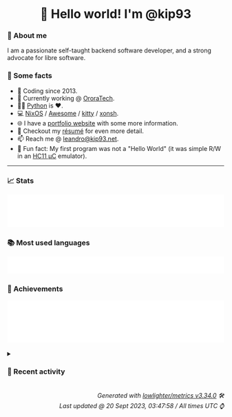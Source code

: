 <!-- README template, populated using this action:
     https://github.com/kip93/kip93/blob/main/.github/workflows/readme.yml. -->

<h1 align="center">👋 Hello world! I'm @kip93</h1> <!-- LOGIN => username -->

### 👤 About me

I am a passionate self-taught backend software developer, and a strong advocate for libre software.


### 💬 Some facts

* 📅 Coding since 2013.
* 💼 Currently working @ [OroraTech](https://ororatech.com/).
* 👨‍💻 [Python](https://github.com/search?q=user%3Akip93&l=python) is ❤️. <!-- LOGIN => username -->
* 💻 [NixOS](https://github.com/NixOS/) /
     [Awesome](https://github.com/awesomeWM/) /
     [kitty](https://github.com/kovidgoyal/kitty/) /
     [xonsh](https://github.com/xonsh/).
* 🌐 I have a [portfolio website](https://kip93.net/) with some more information.
* 📝 Checkout my [résumé](https://kip93.net/resume/) for even more detail.
* 📫 Reach me @ [leandro@kip93.net](mailto:leandro@kip93.net).
* 🎲 Fun fact: My first program was not a "Hello World" (it was simple R/W in an [HC11 µC](https://en.wikipedia.org/wiki/68HC11) emulator).


-----------------------------------------------------------------------------------------------------------------------


### 📈 Stats

![](./stats.svg)


### 📚 Most used languages <!-- by percentage, in decreasing order -->

![](./languages.svg)


### 🏅 Achievements

![](./achievements.svg)


<details> <!-- Last activity -->
<!-- Almost verbatim copy of https://github.com/lowlighter/metrics/blob/latest/source/templates/markdown/partials/activity.ejs, but restructured to be foldable. -->
<summary><h3>📰 Recent activity</h3></summary>

* ➡️ Pushed 16 commits in [OroraTech/nixpkgs](https://github.com/OroraTech/nixpkgs) on branch `master`
  * [#fa6cdce](https://github.com/OroraTech/nixpkgs/commit/fa6cdce) Merge pull request #256091 from erikarvstedt/bitcoin-shell-completions

bitcoin: add shell completions
  * [#85fd874](https://github.com/OroraTech/nixpkgs/commit/85fd874) compcert: add aarch64 support
  * [#bd17fe3](https://github.com/OroraTech/nixpkgs/commit/bd17fe3) Merge pull request #256060 from r-ryantm/auto-update/python310Packages.metakernel

python310Packages.metakernel: 0.30.0 -&gt; 0.30.1
  * [#d963228](https://github.com/OroraTech/nixpkgs/commit/d963228) Merge pull request #256078 from r-ryantm/auto-update/python310Packages.nocaselist

python310Packages.nocaselist: 1.1.1 -&gt; 2.0.0
  * [#a5a087a](https://github.com/OroraTech/nixpkgs/commit/a5a087a) Merge pull request #255154 from SuperSandro2000/betterbird

betterbird: 102.15.0-bb40 -&gt; 102.15.1-bb41
  * [#5dacf3a](https://github.com/OroraTech/nixpkgs/commit/5dacf3a) bitcoin: add shell completions
  * [#a49246a](https://github.com/OroraTech/nixpkgs/commit/a49246a) gitlab: 16.3.3 -&gt; 16.3.4
  * [#2339c12](https://github.com/OroraTech/nixpkgs/commit/2339c12) python310Packages.nocaselist: 1.1.1 -&gt; 2.0.0
  * [#5925c27](https://github.com/OroraTech/nixpkgs/commit/5925c27) Merge pull request #255878 from wegank/rectangle-bump

rectangle: 0.70 -&gt; 0.71
  * [#df7188c](https://github.com/OroraTech/nixpkgs/commit/df7188c) Merge pull request #255917 from SuperSandro2000/nextcloud-updates

Nextcloud updates
  * [#3eb91e9](https://github.com/OroraTech/nixpkgs/commit/3eb91e9) python310Packages.metakernel: 0.30.0 -&gt; 0.30.1
  * [#ff404e6](https://github.com/OroraTech/nixpkgs/commit/ff404e6) nextcloud27: 27.0.2 -&gt; 27.1.0
  * [#3f29298](https://github.com/OroraTech/nixpkgs/commit/3f29298) nextcloud26: 26.0.5 -&gt; 26.0.6
  * [#d8f4c08](https://github.com/OroraTech/nixpkgs/commit/d8f4c08) nextcloud25: 25.0.10 -&gt; 25.0.11
  * [#0850dcb](https://github.com/OroraTech/nixpkgs/commit/0850dcb) rectangle: 0.70 -&gt; 0.71
  * [#6a36d42](https://github.com/OroraTech/nixpkgs/commit/6a36d42) betterbird: 102.15.0-bb40 -&gt; 102.15.1-bb41
  * *On 19 Sept 2023, 12:26:56*
* ➡️ Pushed 6953 commits in [OroraTech/nixpkgs](https://github.com/OroraTech/nixpkgs) on branch `feature/add-yakut`
  * [#7cdd08f](https://github.com/OroraTech/nixpkgs/commit/7cdd08f) Merge #255221: thunderbird-bin: 115.2.1 -&gt; 115.2.2
  * [#38f3708](https://github.com/OroraTech/nixpkgs/commit/38f3708) nixos/lib/make-btrfs-fs: copy improvements from

https://git.sr.ht/~c00w/nixpkgs/tree/sdimagebtrfs/item/nixos/lib/make-btrfs-fs.nix

I made only one change which was to use `btrfs check` instead of
`fsck.btrfs` because of this warning

```
btrfs-fs.img&gt; ++ fsck.btrfs /nix/store/6d46rc768c140asy6rjpc5rk568r36zq-btrfs-fs.img
btrfs-fs.img&gt; If you wish to check the consistency of a BTRFS filesystem or
btrfs-fs.img&gt; repair a damaged filesystem, see btrfs(8) subcommand &#39;check&#39;.
```

Co-authored-by: Colin L Rice &lt;colin@daedrum.net&gt;
  * [#fc21cde](https://github.com/OroraTech/nixpkgs/commit/fc21cde) Merge pull request #91956 from c00w/makebtrfs
  * [#1c77fbd](https://github.com/OroraTech/nixpkgs/commit/1c77fbd) thunderbird-bin: 115.2.1 -&gt; 115.2.2

https://www.thunderbird.net/en-US/thunderbird/115.2.2/releasenotes/
  * [#1f1268b](https://github.com/OroraTech/nixpkgs/commit/1f1268b) ruby_3_3: preview1 -&gt; preview2

Changelog: https://www.ruby-lang.org/en/news/2023/09/14/ruby-3-3-0-preview2-released/
  * [#6d598fe](https://github.com/OroraTech/nixpkgs/commit/6d598fe) llhttp: extract headers to dev output
  * [#4e63d73](https://github.com/OroraTech/nixpkgs/commit/4e63d73) python310Packages.pydata-sphinx-theme: 0.13.3 -&gt; 0.14.0

Changelog: https://github.com/pydata/pydata-sphinx-theme/releases/tag/v0.14.0
  * [#019574e](https://github.com/OroraTech/nixpkgs/commit/019574e) python3Packages.bitsandbytes: remove unecessary `nativeCheckInputs`
  * [#6e903b7](https://github.com/OroraTech/nixpkgs/commit/6e903b7) rPackages.pandoc: fix pandoc linking
  * [#97b7ace](https://github.com/OroraTech/nixpkgs/commit/97b7ace) discord-ptb: 0.0.45 -&gt; 0.0.46
  * [#014b0d9](https://github.com/OroraTech/nixpkgs/commit/014b0d9) Merge pull request #241340 from ErinvanderVeen/tree-sitter-emscripten-fix
  * [#99283f4](https://github.com/OroraTech/nixpkgs/commit/99283f4) go: switch to finalAttrs

also add version test

Co-authored-by: Ivan Trubach &lt;mr.trubach@icloud.com&gt;
  * [#3bc2843](https://github.com/OroraTech/nixpkgs/commit/3bc2843) python310Packages.softlayer: 6.1.7 -&gt; 6.1.8
  * [#961c473](https://github.com/OroraTech/nixpkgs/commit/961c473) linux/hardened/patches/6.4: 6.4.14-hardened1 -&gt; 6.4.15-hardened1
  * [#a63b359](https://github.com/OroraTech/nixpkgs/commit/a63b359) linux/hardened/patches/6.1: 6.1.51-hardened1 -&gt; 6.1.52-hardened1
  * [#747cf0b](https://github.com/OroraTech/nixpkgs/commit/747cf0b) linux/hardened/patches/5.15: 5.15.130-hardened1 -&gt; 5.15.131-hardened1
  * [#5d866fe](https://github.com/OroraTech/nixpkgs/commit/5d866fe) robotfindskitten: migrate to by-name
  * [#f61a9fa](https://github.com/OroraTech/nixpkgs/commit/f61a9fa) robotfindskitten: refactor

- Use finalAttrs
- Change source to github
- Split output
- Add meta.mainProgram
  * [#1871e1f](https://github.com/OroraTech/nixpkgs/commit/1871e1f) python310Packages.google-cloud-tasks: 2.14.1 -&gt; 2.14.2
  * [#b11499a](https://github.com/OroraTech/nixpkgs/commit/b11499a) python310Packages.minikerberos: 0.4.1 -&gt; 0.4.2
  * *On 19 Sept 2023, 08:53:40*
* ➡️ Pushed 368 commits in [OroraTech/nixpkgs](https://github.com/OroraTech/nixpkgs) on branch `master`
  * [#026179d](https://github.com/OroraTech/nixpkgs/commit/026179d) vtm: 0.9.9t -&gt; 0.9.9u

Diff: https://github.com/netxs-group/vtm/compare/v0.9.9t...v0.9.9u
  * [#b4a0a97](https://github.com/OroraTech/nixpkgs/commit/b4a0a97) ArchiSteamFarm: 5.4.8.3 -&gt; 5.4.9.3
  * [#32371a3](https://github.com/OroraTech/nixpkgs/commit/32371a3) timoni: add update script
  * [#3da98e6](https://github.com/OroraTech/nixpkgs/commit/3da98e6) pferd: 3.4.3 -&gt; 3.5.0
  * [#43555b3](https://github.com/OroraTech/nixpkgs/commit/43555b3) mfoc-hardnested: unstable-2021-08-14 -&gt; unstable-2023-03-27

- Migrate to by-name hierarchy
- Use the finalAttrs pattern for easier overrides
- Fix build on aarch64-darwin
  * [#4f461f7](https://github.com/OroraTech/nixpkgs/commit/4f461f7) nixos/modules/system/resolved: disable DNSSEC validation by default

Historically, we allowed downgrade of DNSSEC, but some folks argue
this may decrease actually the security posture to do opportunistic DNSSEC.

In addition, the current implementation of (opportunistic) DNSSEC validation
is broken against &#34;in the wild&#34; servers which are usually slightly non-compliant.

systemd upstream recommended to me (in personal communication surrounding
the All Systems Go 2023 conference) to disable DNSSEC validation until
they work on it in a significant capacity, ideally, by next year.
  * [#d811965](https://github.com/OroraTech/nixpkgs/commit/d811965) musikcube: 3.0.1 -&gt; 3.0.2

remove with lib
  * [#8ff38d7](https://github.com/OroraTech/nixpkgs/commit/8ff38d7) scala_3: 3.3.0 -&gt; 3.3.1
  * [#fa7ea4f](https://github.com/OroraTech/nixpkgs/commit/fa7ea4f) scala_2_13: 2.13.11 -&gt; 2.13.12
  * [#babf61b](https://github.com/OroraTech/nixpkgs/commit/babf61b) wasmer: 4.1.2 -&gt; 4.2.0

Diff: https://github.com/wasmerio/wasmer/compare/refs/tags/v4.1.2...v4.2.0
  * [#66a5b62](https://github.com/OroraTech/nixpkgs/commit/66a5b62) wasmer: 4.1.1 -&gt; 4.1.2

Diff: https://github.com/wasmerio/wasmer/compare/refs/tags/v4.1.1...v4.1.2
  * [#399f01d](https://github.com/OroraTech/nixpkgs/commit/399f01d) wasmer: 4.0.0 -&gt; 4.1.1

Diff: https://github.com/wasmerio/wasmer/compare/refs/tags/v4.0.0...v4.1.1
  * [#456ce8d](https://github.com/OroraTech/nixpkgs/commit/456ce8d) jetbrains: fix darwin errors on macOS 13

As the jetbrains products have notarized binaries no further post processing is required more about this can be found in https://github.com/NixOS/nixpkgs/commit/3ea22dab7d906f400cc5983874dbadeb8127c662
  * [#227a75a](https://github.com/OroraTech/nixpkgs/commit/227a75a) python311Packages.aliyun-python-sdk-kms: 2.16.1 -&gt; 2.16.2

Changelog: https://github.com/aliyun/aliyun-openapi-python-sdk/blob/master/aliyun-python-sdk-kms/ChangeLog.txt
  * [#6be969d](https://github.com/OroraTech/nixpkgs/commit/6be969d) xorg: add meta.mainProgram to various utilities

See #246386
  * [#c44396d](https://github.com/OroraTech/nixpkgs/commit/c44396d) mergerfs: 2.36.0 -&gt; 2.37.0
  * [#f453cea](https://github.com/OroraTech/nixpkgs/commit/f453cea) python311Packages.libpcap: init at 1.11.0b7
  * [#930d246](https://github.com/OroraTech/nixpkgs/commit/930d246) optipng: Use libpng instead of libpng-1.2
  * [#8985e49](https://github.com/OroraTech/nixpkgs/commit/8985e49) python311Packages.aws-sam-translator: 1.73.0 -&gt; 1.74.0

Diff: https://github.com/aws/serverless-application-model/compare/refs/tags/v1.73.0...v1.74.0

Changelog: https://github.com/aws/serverless-application-model/releases/tag/v1.74.0
  * [#2f57513](https://github.com/OroraTech/nixpkgs/commit/2f57513) pgrok: 1.3.4 -&gt; 1.4.0

https://github.com/pgrok/pgrok/releases/tag/v1.4.0
  * *On 19 Sept 2023, 08:39:39*
* ➡️ Pushed 2 commits in [nixcon/NixConContent](https://github.com/nixcon/NixConContent) on branch `main`
  * [#d46873f](https://github.com/nixcon/NixConContent/commit/d46873f) Merge pull request #21 from zmitchell/zmitchell-nixcon-slides

Add zmitchell slides
  * [#9fc9472](https://github.com/nixcon/NixConContent/commit/9fc9472) Add slides
  * *On 19 Sept 2023, 08:22:36*
</details>


<h6 align="right"><em>
    Generated with <a href="https://github.com/lowlighter/metrics/tree/latest/">lowlighter/metrics v3.34.0</a> 🛠️<br> <!-- VERSION => MAJOR.minor.patch -->
    Last updated @ 20 Sept 2023, 03:47:58 / All times UTC ⌚ <!-- meta.generated => DD/MM/YYYY, hh:mm -->
</em></h6>
